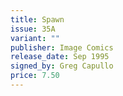 ```yaml
---
title: Spawn
issue: 35A
variant: ""
publisher: Image Comics
release_date: Sep 1995
signed_by: Greg Capullo
price: 7.50
---
```

